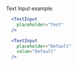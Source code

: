 Text Input example:
```jsx
  <TextInput
    placeholder="Test"
  />
```
```jsx
  <TextInput
    placeholder="Default"
    value="Default"
  />
```
